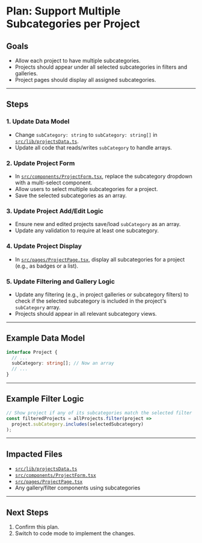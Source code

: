 # Plan: Support Multiple Subcategories per Project

## Goals
- Allow each project to have multiple subcategories.
- Projects should appear under all selected subcategories in filters and galleries.
- Project pages should display all assigned subcategories.

---

## Steps

### 1. Update Data Model
- Change `subCategory: string` to `subCategory: string[]` in [`src/lib/projectsData.ts`](src/lib/projectsData.ts).
- Update all code that reads/writes `subCategory` to handle arrays.

### 2. Update Project Form
- In [`src/components/ProjectForm.tsx`](src/components/ProjectForm.tsx), replace the subcategory dropdown with a multi-select component.
- Allow users to select multiple subcategories for a project.
- Save the selected subcategories as an array.

### 3. Update Project Add/Edit Logic
- Ensure new and edited projects save/load `subCategory` as an array.
- Update any validation to require at least one subcategory.

### 4. Update Project Display
- In [`src/pages/ProjectPage.tsx`](src/pages/ProjectPage.tsx), display all subcategories for a project (e.g., as badges or a list).

### 5. Update Filtering and Gallery Logic
- Update any filtering (e.g., in project galleries or subcategory filters) to check if the selected subcategory is included in the project's `subCategory` array.
- Projects should appear in all relevant subcategory views.

---

## Example Data Model

```ts
interface Project {
  // ...
  subCategory: string[]; // Now an array
  // ...
}
```

---

## Example Filter Logic

```ts
// Show project if any of its subcategories match the selected filter
const filteredProjects = allProjects.filter(project =>
  project.subCategory.includes(selectedSubcategory)
);
```

---

## Impacted Files

- [`src/lib/projectsData.ts`](src/lib/projectsData.ts)
- [`src/components/ProjectForm.tsx`](src/components/ProjectForm.tsx)
- [`src/pages/ProjectPage.tsx`](src/pages/ProjectPage.tsx)
- Any gallery/filter components using subcategories

---

## Next Steps

1. Confirm this plan.
2. Switch to code mode to implement the changes.
